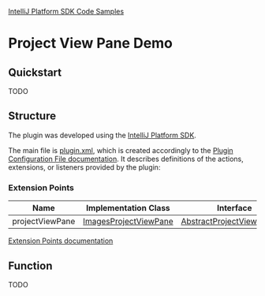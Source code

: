 [IntelliJ Platform SDK Code Samples](../README.md)

# Project View Pane Demo

## Quickstart

TODO

## Structure

The plugin was developed using the [IntelliJ Platform SDK][docs_sdk].

The main file is [plugin.xml][plugin.xml], which is created accordingly to the [Plugin Configuration File documentation][docs_pluginxml].
It describes definitions of the actions, extensions, or listeners provided by the plugin:

### Extension Points

| Name | Implementation Class | Interface |
| ---- | -------------------- | --------- |
| projectViewPane | [ImagesProjectViewPane][projectViewPane_implementation] | [AbstractProjectViewPSIPane][projectViewPane_interface] |

[Extension Points documentation][docs_ep]

## Function

TODO

[plugin.xml]: ./src/main/resources/META-INF/plugin.xml
[docs_tool_windows]: https://www.jetbrains.org/intellij/sdk/docs/user_interface_components/tool_windows.html
[docs_pluginxml]: https://www.jetbrains.org/intellij/sdk/docs/basics/plugin_structure/plugin_configuration_file.html
[docs_sdk]: https://www.jetbrains.org/intellij/sdk/docs/intro/about.html
[docs_ep]: https://www.jetbrains.org/intellij/sdk/docs/basics/plugin_structure/plugin_extension_points.html
[docs_run]: https://www.jetbrains.org/intellij/sdk/docs/tutorials/build_system/prerequisites.html#running-a-simple-gradle-based-intellij-platform-plugin

[projectViewPane_implementation]: ./src/main/java/org/intellij/sdk/view/pane/ImagesProjectViewPane.java
[projectViewPane_interface]: https://github.com/JetBrains/intellij-community/blob/master/platform/lang-impl/src/com/intellij/ide/projectView/impl/AbstractProjectViewPSIPane.java
